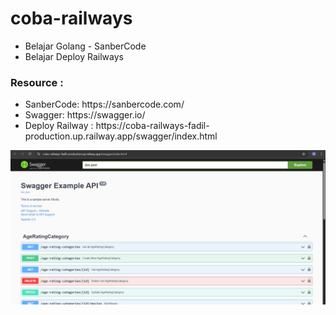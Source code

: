 # coba-railways

<ul>
<li>Belajar Golang - SanberCode</li>
<li>Belajar Deploy Railways</li>
</ul>

### Resource :
<ul>
<li>SanberCode: https://sanbercode.com/</li>
<li>Swagger: https://swagger.io/</li>
<li>Deploy Railway : https://coba-railways-fadil-production.up.railway.app/swagger/index.html</li>
</ul>

<img src="belajar-gin-gorm/documentation/output.jpg">